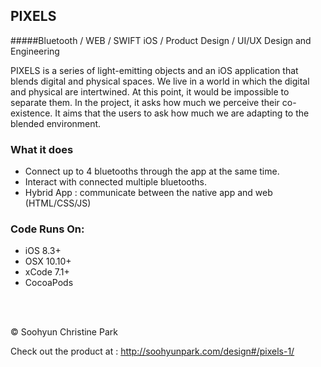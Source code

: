 ## PIXELS

#####Bluetooth / WEB / SWIFT iOS / Product Design /  UI/UX Design and Engineering

PIXELS is a series of light-emitting objects and an iOS application that blends digital and physical spaces. We live in a world in which the digital and physical are intertwined. At this point, it would be impossible to separate them. In the project, it asks how much we perceive their co-existence. It aims that the users to ask how much we are adapting to the blended environment. 

### What it does
 - Connect up to 4 bluetooths through the app at the same time.
 - Interact with connected multiple bluetooths.
 - Hybrid App : communicate between the native app and web (HTML/CSS/JS)

### Code Runs On:
+ iOS 8.3+
+ OSX 10.10+
+ xCode 7.1+  
+ CocoaPods
 
<br><br>

&copy; Soohyun Christine Park

Check out the product at : http://soohyunpark.com/design#/pixels-1/
